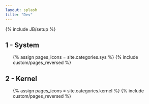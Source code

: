 ```yaml
---
layout: splash
title: "Dev"
---
```

{% include JB/setup %}

## 1 - System

<ul class="thumbnails">
  {% assign pages_icons = site.categories.sys %}
  {% include custom/pages_reversed %}
</ul>


## 2 - Kernel

<ul class="thumbnails">
  {% assign pages_icons = site.categories.kernel %}
  {% include custom/pages_reversed %}
</ul>

